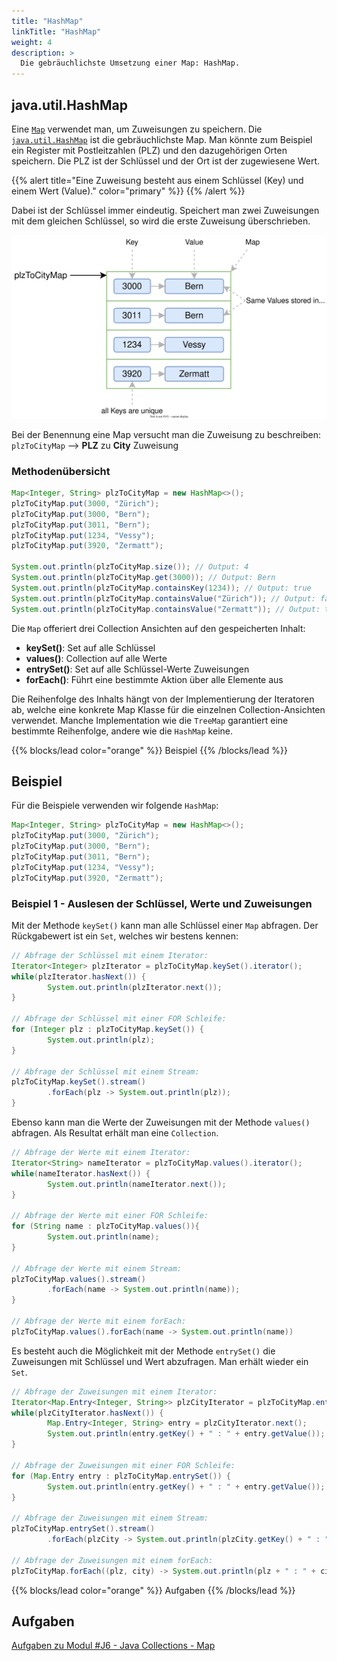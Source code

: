 ```yaml
---
title: "HashMap"
linkTitle: "HashMap"
weight: 4
description: >
  Die gebräuchlichste Umsetzung einer Map: HashMap.
---
```


## java.util.HashMap

Eine [`Map`](https://docs.oracle.com/en/java/javase/11/docs/api/java.base/java/util/Map.html) verwendet man, um Zuweisungen zu speichern.
Die [`java.util.HashMap`](https://docs.oracle.com/en/java/javase/11/docs/api/java.base/java/util/HashMap.html) ist die gebräuchlichste Map.
Man könnte zum Beispiel ein Register mit Postleitzahlen (PLZ) und den dazugehörigen Orten speichern.
Die PLZ ist der Schlüssel und der Ort ist der zugewiesene Wert.

{{% alert title="Eine Zuweisung besteht aus einem Schlüssel (Key) und einem Wert (Value)." color="primary" %}}
{{% /alert %}}

Dabei ist der Schlüssel immer eindeutig. Speichert man zwei Zuweisungen mit dem gleichen Schlüssel, so wird die erste Zuweisung überschrieben.

![list1](./images/map-map1.svg)

Bei der Benennung eine Map versucht man die Zuweisung zu beschreiben:  
`plzToCityMap` --> **PLZ** zu **City** Zuweisung

### Methodenübersicht

```java
Map<Integer, String> plzToCityMap = new HashMap<>();
plzToCityMap.put(3000, "Zürich");
plzToCityMap.put(3000, "Bern");
plzToCityMap.put(3011, "Bern");
plzToCityMap.put(1234, "Vessy");
plzToCityMap.put(3920, "Zermatt");

System.out.println(plzToCityMap.size()); // Output: 4
System.out.println(plzToCityMap.get(3000)); // Output: Bern
System.out.println(plzToCityMap.containsKey(1234)); // Output: true
System.out.println(plzToCityMap.containsValue("Zürich")); // Output: false
System.out.println(plzToCityMap.containsValue("Zermatt")); // Output: true

```

Die `Map` offeriert drei Collection Ansichten auf den gespeicherten Inhalt:

- **keySet()**: Set auf alle Schlüssel
- **values()**: Collection auf alle Werte
- **entrySet()**: Set auf alle Schlüssel-Werte Zuweisungen
- **forEach()**: Führt eine bestimmte Aktion über alle Elemente aus

Die Reihenfolge des Inhalts hängt von der Implementierung der Iteratoren ab, welche eine konkrete Map Klasse für die einzelnen Collection-Ansichten verwendet. Manche Implementation wie die `TreeMap` garantiert eine bestimmte Reihenfolge, andere wie die `HashMap` keine.

{{% blocks/lead color="orange" %}}
Beispiel
{{% /blocks/lead %}}

## Beispiel

Für die Beispiele verwenden wir folgende `HashMap`:

```java
Map<Integer, String> plzToCityMap = new HashMap<>();
plzToCityMap.put(3000, "Zürich");
plzToCityMap.put(3000, "Bern");
plzToCityMap.put(3011, "Bern");
plzToCityMap.put(1234, "Vessy");
plzToCityMap.put(3920, "Zermatt");

```

### Beispiel 1 - Auslesen der Schlüssel, Werte und Zuweisungen

Mit der Methode `keySet()` kann man alle Schlüssel einer `Map` abfragen.
Der Rückgabewert ist ein `Set`, welches wir bestens kennen:

```java
// Abfrage der Schlüssel mit einem Iterator:
Iterator<Integer> plzIterator = plzToCityMap.keySet().iterator();
while(plzIterator.hasNext()) {
        System.out.println(plzIterator.next());
}

// Abfrage der Schlüssel mit einer FOR Schleife:
for (Integer plz : plzToCityMap.keySet()) {
        System.out.println(plz);
}

// Abfrage der Schlüssel mit einem Stream:
plzToCityMap.keySet().stream()
        .forEach(plz -> System.out.println(plz));
}

```

Ebenso kann man die Werte der Zuweisungen mit der Methode `values()` abfragen.
Als Resultat erhält man eine `Collection`.

```java
// Abfrage der Werte mit einem Iterator:
Iterator<String> nameIterator = plzToCityMap.values().iterator();
while(nameIterator.hasNext()) {
        System.out.println(nameIterator.next());
}

// Abfrage der Werte mit einer FOR Schleife:
for (String name : plzToCityMap.values()){
        System.out.println(name);
}

// Abfrage der Werte mit einem Stream:
plzToCityMap.values().stream()
        .forEach(name -> System.out.println(name));
}

// Abfrage der Werte mit einem forEach:
plzToCityMap.values().forEach(name -> System.out.println(name))
```

Es besteht auch die Möglichkeit mit der Methode `entrySet()` die Zuweisungen mit Schlüssel und Wert abzufragen.
Man erhält wieder ein `Set`.

```java
// Abfrage der Zuweisungen mit einem Iterator:
Iterator<Map.Entry<Integer, String>> plzCityIterator = plzToCityMap.entrySet().iterator();
while(plzCityIterator.hasNext()) {
        Map.Entry<Integer, String> entry = plzCityIterator.next();
        System.out.println(entry.getKey() + " : " + entry.getValue());
}

// Abfrage der Zuweisungen mit einer FOR Schleife:
for (Map.Entry entry : plzToCityMap.entrySet()) {
        System.out.println(entry.getKey() + " : " + entry.getValue());
}

// Abfrage der Zuweisungen mit einem Stream:
plzToCityMap.entrySet().stream()
        .forEach(plzCity -> System.out.println(plzCity.getKey() + " : " + plzCity.getValue()));

// Abfrage der Zuweisungen mit einem forEach:
plzToCityMap.forEach((plz, city) -> System.out.println(plz + " : " + city));

```

{{% blocks/lead color="orange" %}}
Aufgaben
{{% /blocks/lead %}}

## Aufgaben

[Aufgaben zu Modul #J6 - Java Collections - Map](../../../../labs/java/java-collections/03_map)
